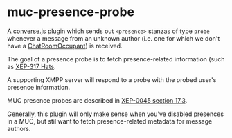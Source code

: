 # muc-presence-probe

A [converse.js](https://conversejs.org) plugin which sends out `<presence>`
stanzas of type `probe` whenever a message from an unknown author (i.e. one for
which we don't have a [ChatRoomOccupant](https://conversejs.org/docs/html/api/-_converse.ChatRoomOccupant.html))
is received.

The goal of a presence probe is to fetch presence-related information (such as
[XEP-317 Hats](https://xmpp.org/extensions/xep-0317.html).

A supporting XMPP server will respond to a probe with the probed user's
presence information.

MUC presence probes are described in [XEP-0045 section 17.3](https://xmpp.org/extensions/xep-0045.html#bizrules-presence).

Generally, this plugin will only make sense when you've disabled presences in a
MUC, but stil want to fetch presence-related metadata for message authors.
